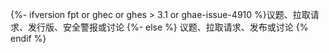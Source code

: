 {%- ifversion fpt or ghec or ghes > 3.1 or ghae-issue-4910 %}议题、拉取请求、发行版、安全警报或讨论
{%- else %} 议题、拉取请求、发布或讨论<!-- `else` statement probably not picked up by GHES 3.1 deprecation script. Will need to review here -->
{% endif %}
